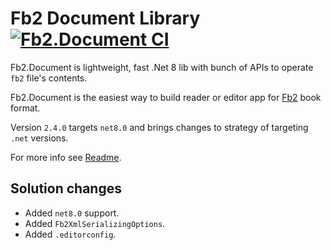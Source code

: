 # Fb2 Document Library&nbsp;[![Fb2.Document CI](https://github.com/Overrided/Fb2.Document/actions/workflows/ci_build.yml/badge.svg)](https://github.com/Overrided/Fb2.Document/actions/workflows/ci_build.yml)


Fb2.Document is lightweight, fast .Net 8 lib with bunch of APIs to operate `fb2` file's contents.

Fb2.Document is the easiest way to build reader or editor app for [Fb2](https://en.wikipedia.org/wiki/FictionBook) book format.

Version `2.4.0` targets `net8.0` and brings changes to strategy of targeting `.net` versions.

For more info see [Readme](https://github.com/Overrided/Fb2.Document).

## Solution changes

* Added `net8.0` support.
* Added `Fb2XmlSerializingOptions`.
* Added `.editorconfig`.